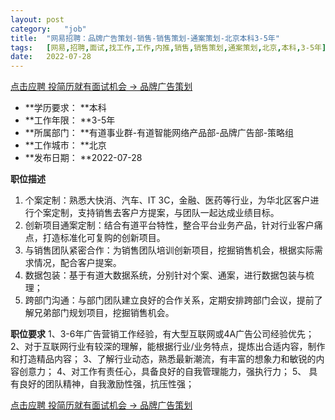 ```yaml
---
layout:	post
category:	"job"
title:	"网易招聘：品牌广告策划-销售-销售策划-通案策划-北京本科3-5年"
tags:	[网易,招聘,面试,找工作,工作,内推,销售,销售策划,通案策划,北京,本科,3-5年]
date:	2022-07-28
---
```


[点击应聘 投简历就有面试机会 -> 品牌广告策划](http://mobile.bole.netease.com/bole/boleDetail?id=23318&employeeId=346f03c3cda5f04c&key=all)



- **学历要求： **本科
- **工作年限： **3-5年
- **所属部门： **有道事业群-有道智能网络产品部-品牌广告部-策略组
- **工作城市： **北京
- **发布日期： **2022-07-28



**职位描述**
1. 个案定制：熟悉大快消、汽车、IT 3C，金融、医药等行业，为华北区客户进行个案定制，支持销售去客户方提案，与团队一起达成业绩目标。
2. 创新项目通案定制：结合有道平台特性，整合平台业务产品，针对行业客户痛点，打造标准化可复购的创新项目。
3. 与销售团队紧密合作：为销售团队培训创新项目，挖掘销售机会，根据实际需求情况，配合客户提案。
4. 数据包装：基于有道大数据系统，分别针对个案、通案，进行数据包装与梳理；
5. 跨部门沟通：与部门团队建立良好的合作关系，定期安排跨部门会议，提前了解兄弟部门规划项目，挖掘销售机会。



**职位要求**
1、3-6年广告营销工作经验，有大型互联网或4A广告公司经验优先；
2、对于互联网行业有较深的理解，能根据行业/业务特点，提炼出合适内容，制作和打造精品内容；
3、了解行业动态，熟悉最新潮流，有丰富的想象力和敏锐的内容创意力；
4、对工作有责任心，具备良好的自我管理能力，强执行力；
5、 具有良好的团队精神，自我激励性强，抗压性强；



[点击应聘 投简历就有面试机会 -> 品牌广告策划](http://mobile.bole.netease.com/bole/boleDetail?id=23318&employeeId=346f03c3cda5f04c&key=all)